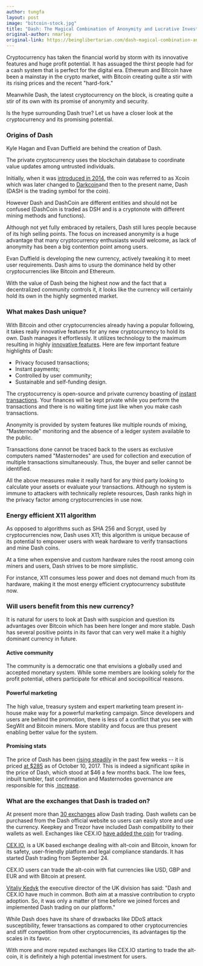 ```yaml
---
author: tungfa
layout: post
image: "bitcoin-stock.jpg"
title: "Dash: The Magical Combination of Anonymity and Lucrative Investment Opportunity"
original-author: nmarley
original-link: https://beinglibertarian.com/dash-magical-combination-anonymity-lucrative-investment-opportunity/
---
```


Cryptocurrency has taken the financial world by storm with its innovative features and huge profit potential. It has assuaged the thirst people had for a cash system that is perfect for the digital era. Ethereum and Bitcoin have been a mainstay in the crypto market, with Bitcoin creating quite a stir with its rising prices and the recent "hard-fork."

Meanwhile Dash, the latest cryptocurrency on the block, is creating quite a stir of its own with its promise of anonymity and security.

Is the hype surrounding Dash true? Let us have a closer look at the cryptocurrency and its promising potential.

### Origins of Dash

Kyle Hagan and Evan Duffield are behind the creation of Dash.

The private cryptocurrency uses the blockchain database to coordinate value updates among untrusted individuals.

Initially, when it was [introduced in 2014](https://en.wikipedia.org/wiki/Dash_(cryptocurrency)), the coin was referred to as Xcoin which was later changed to [Darkcoin](https://www.dash.org/news/darkcoin-is-now-dash/)and then to the present name, Dash (DASH is the trading symbol for the coin).

However Dash and DashCoin are different entities and should not be confused (DashCoin is traded as DSH and is a cryptonote with different mining methods and functions).

Although not yet fully embraced by retailers, Dash still lures people because of its high selling points. The focus on increased anonymity is a huge advantage that many cryptocurrency enthusiasts would welcome, as lack of anonymity has been a big contention point among users.

Evan Duffield is developing the new currency, actively tweaking it to meet user requirements. Dash aims to usurp the dominance held by other cryptocurrencies like Bitcoin and Ethereum.

With the value of Dash being the highest now and the fact that a decentralized community controls it, it looks like the currency will certainly hold its own in the highly segmented market.

### What makes Dash unique?

With Bitcoin and other cryptocurrencies already having a popular following, it takes really innovative features for any new cryptocurrency to hold its own. Dash manages it effortlessly. It utilizes technology to the maximum resulting in highly [innovative features](https://www.weusecoins.com/what-is-dash/). Here are few important feature highlights of Dash:

-   Privacy focused transactions;
-   Instant payments;
-   Controlled by user community;
-   Sustainable and self-funding design.

The cryptocurrency is open-source and private currency boasting of [instant transactions](https://bitcoinexchangeguide.com/dash/). Your finances will be kept private while you perform the transactions and there is no waiting time just like when you make cash transactions.

Anonymity is provided by system features like multiple rounds of mixing, "Masternode" monitoring and the absence of a ledger system available to the public.

Transactions done cannot be traced back to the users as exclusive computers named "Masternodes" are used for collection and execution of multiple transactions simultaneously. Thus, the buyer and seller cannot be identified.

All the above measures make it really hard for any third party looking to calculate your assets or evaluate your transactions. Although no system is immune to attackers with technically replete resources, Dash ranks high in the privacy factor among cryptocurrencies in use now.

### Energy efficient X11 algorithm

As opposed to algorithms such as SHA 256 and Scrypt, used by cryptocurrencies now, Dash uses X11; this algorithm is unique because of its potential to empower users with weak hardware to verify transactions and mine Dash coins.

At a time when expensive and custom hardware rules the roost among coin miners and users, Dash strives to be more simplistic.

For instance, X11 consumes less power and does not demand much from its hardware, making it the most energy efficient cryptocurrency substitute now.

### Will users benefit from this new currency?

It is natural for users to look at Dash with suspicion and question its advantages over Bitcoin which has been here longer and more stable. Dash has several positive points in its favor that can very well make it a highly dominant currency in future.

#### Active community

The community is a democratic one that envisions a globally used and accepted monetary system. While some members are looking solely for the profit potential, others participate for ethical and sociopolitical reasons.

#### Powerful marketing

The high value, treasury system and expert marketing team present in-house make way for a powerful marketing campaign. Since developers and users are behind the promotion, there is less of a conflict that you see with SegWit and Bitcoin miners. More stability and focus are thus present enabling better value for the system.

#### Promising stats

The price of Dash has been [rising steadily](https://coinmarketcap.com/currencies/dash/) in the past few weeks -- it is priced [at $285](https://www.worldcoinindex.com/coin/dash) as of October 10, 2017. This is indeed a significant spike in the price of Dash, which stood at $46 a few months back. The low fees, inbuilt tumbler, fast confirmation and Masternodes governance are responsible for this [ increase](https://news.bitcoin.com/dash-price-rises-exponentially-bubble/).

### What are the exchanges that Dash is traded on?

At present more than [30 exchanges](https://www.coingecko.com/en/coins/dash/trading_exchanges) allow Dash trading. Dash wallets can be purchased from the Dash official website so users can easily store and use the currency. Keepkey and Trezor have included Dash compatibility to their wallets as well. Exchanges like CEX.IO [have added the coin](https://blog.cex.io/news/cex-io-launches-dash-trading-16532) for trading.

[CEX.IO](https://cex.io/), is a UK based exchange dealing with alt-coin and Bitcoin, known for its safety, user-friendly platform and legal compliance standards. It has started Dash trading from September 24.

CEX.IO users can trade the alt-coin with fiat currencies like USD, GBP and EUR and with Bitcoin at present.

[Vitaliy Kedyk](http://www.newsbtc.com/2017/10/04/cex-io-launched-trading-dash-called-digital-cash/) the executive director of the UK division has said: "Dash and CEX.IO have much in common. Both aim at a massive contribution to crypto adoption. So, it was only a matter of time before we joined forces and implemented Dash trading on our platform."

While Dash does have its share of drawbacks like DDoS attack susceptibility, fewer transactions as compared to other cryptocurrencies and stiff competition from other cryptocurrencies, its advantages tip the scales in its favor.

With more and more reputed exchanges like CEX.IO starting to trade the alt-coin, it is definitely a high potential investment for users.
